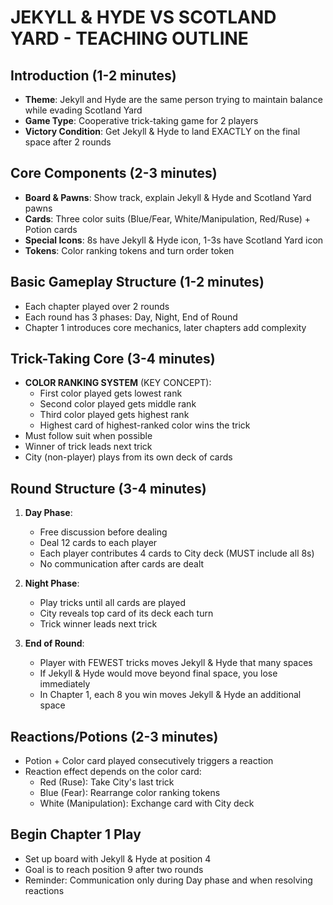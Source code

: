# JEKYLL & HYDE VS SCOTLAND YARD - TEACHING OUTLINE

## Introduction (1-2 minutes)
- **Theme**: Jekyll and Hyde are the same person trying to maintain balance while evading Scotland Yard
- **Game Type**: Cooperative trick-taking game for 2 players
- **Victory Condition**: Get Jekyll & Hyde to land EXACTLY on the final space after 2 rounds

## Core Components (2-3 minutes)
- **Board & Pawns**: Show track, explain Jekyll & Hyde and Scotland Yard pawns
- **Cards**: Three color suits (Blue/Fear, White/Manipulation, Red/Ruse) + Potion cards
- **Special Icons**: 8s have Jekyll & Hyde icon, 1-3s have Scotland Yard icon
- **Tokens**: Color ranking tokens and turn order token

## Basic Gameplay Structure (1-2 minutes)
- Each chapter played over 2 rounds
- Each round has 3 phases: Day, Night, End of Round
- Chapter 1 introduces core mechanics, later chapters add complexity

## Trick-Taking Core (3-4 minutes)
- **COLOR RANKING SYSTEM** (KEY CONCEPT): 
  - First color played gets lowest rank
  - Second color played gets middle rank
  - Third color played gets highest rank
  - Highest card of highest-ranked color wins the trick
- Must follow suit when possible
- Winner of trick leads next trick
- City (non-player) plays from its own deck of cards

## Round Structure (3-4 minutes)
1. **Day Phase**:
   - Free discussion before dealing
   - Deal 12 cards to each player
   - Each player contributes 4 cards to City deck (MUST include all 8s)
   - No communication after cards are dealt

2. **Night Phase**:
   - Play tricks until all cards are played
   - City reveals top card of its deck each turn
   - Trick winner leads next trick

3. **End of Round**:
   - Player with FEWEST tricks moves Jekyll & Hyde that many spaces
   - If Jekyll & Hyde would move beyond final space, you lose immediately
   - In Chapter 1, each 8 you win moves Jekyll & Hyde an additional space

## Reactions/Potions (2-3 minutes)
- Potion + Color card played consecutively triggers a reaction
- Reaction effect depends on the color card:
  - Red (Ruse): Take City's last trick
  - Blue (Fear): Rearrange color ranking tokens
  - White (Manipulation): Exchange card with City deck

## Begin Chapter 1 Play
- Set up board with Jekyll & Hyde at position 4
- Goal is to reach position 9 after two rounds
- Reminder: Communication only during Day phase and when resolving reactions
